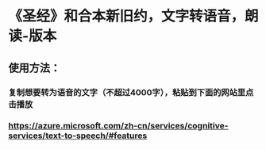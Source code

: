 # 《圣经》和合本新旧约，文字转语音，朗读-版本

## 使用方法：
### 复制想要转为语音的文字（不超过4000字），粘贴到下面的网站里点击播放
### https://azure.microsoft.com/zh-cn/services/cognitive-services/text-to-speech/#features 
